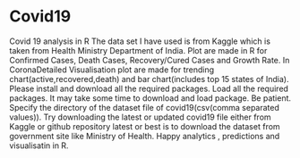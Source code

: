 # Covid19
Covid 19 analysis in R
The data set I have used is from Kaggle which is taken from Health Ministry Department of India. 
Plot are made in R for Confirmed Cases, Death Cases, Recovery/Cured Cases and Growth Rate.
In CoronaDetailed Visualisation plot are made for trending chart(active,recovered,death) and bar chart(includes top 15 states of India).
Please install and download all the required packages.
Load all the required packages.
It may take some time to download and load package.
Be patient.
Specify the directory of the dataset file of covid19(csv(comma separated values)). Try downloading the latest or updated covid19 file either from Kaggle or github repository latest or best is to  download the dataset from government site like Ministry of Health.
Happy analytics , predictions and visualisatin in R.
